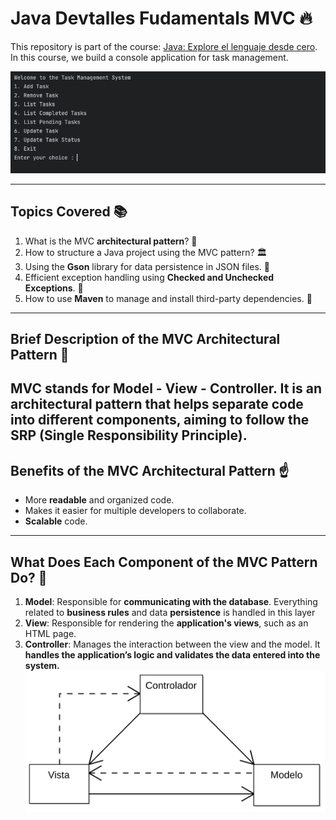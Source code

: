 # Java Devtalles Fudamentals MVC 🔥
This repository is part of the course: [Java: Explore el lenguaje desde cero](https://www.udemy.com/course/devtalles-java/?couponCode=MT220725G1).
In this course, we build a console application for task management.

![img_1.png](img_1.png)

---
## Topics Covered  📚
1. What is the MVC **architectural pattern**? 🤔
2. How to structure a Java project using the MVC pattern? 🏛️
3. Using the **Gson** library for data persistence in JSON files. 💾
4. Efficient exception handling using **Checked and Unchecked Exceptions**. 🔻
5. How to use **Maven** to manage and install third-party dependencies. 🔽
---
## Brief Description of the MVC Architectural Pattern 📖

MVC stands for **Model - View - Controller**. It is an **architectural pattern** that helps separate code 
into different components, aiming to follow the **SRP (Single Responsibility Principle)**.
---
## Benefits of the MVC Architectural Pattern ☝️
- More **readable** and organized code.
- Makes it easier for multiple developers to collaborate.
- **Scalable** code.
---
## What Does Each Component of the MVC Pattern Do? 📝
1. **Model**: Responsible for **communicating with the database**. Everything related to **business rules** and data **persistence** is handled in this layer
2. **View**: Responsible for rendering the **application's views**, such as an HTML page.
3. **Controller**: Manages the interaction between the view and the model. It **handles the application’s logic
   and validates the data entered into the system.**
![img.png](img.png)
